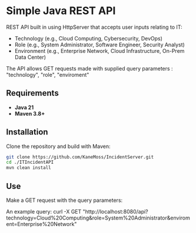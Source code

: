 # Simple Java REST API

REST API built in using HttpServer that accepts user inputs relating to IT:
- Technology (e.g., Cloud Computing, Cybersecurity, DevOps)
- Role (e.g., System Administrator, Software Engineer, Security Analyst)
- Environment (e.g., Enterprise Network, Cloud Infrastructure, On-Prem Data Center)

The API allows GET requests made with supplied query parameters : "technology", "role", "enviroment"


## Requirements

- **Java 21**
- **Maven 3.8+**


## Installation

Clone the repository and build with Maven:

```bash
git clone https://github.com/KaneMoss/IncidentServer.git
cd ./ITIncidentAPI
mvn clean install
```

## Use
Make a GET request with the query parameters:

An example query:
curl -X GET "http://localhost:8080/api?technology=Cloud%20Computing&role=System%20Administrator&enviroment=Enterprise%20Network"

